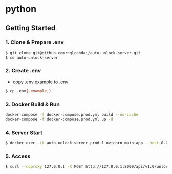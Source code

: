 # python

## Getting Started

### 1. Clone & Prepare .env

```sh
$ git clone git@github.com:nglcobdai/auto-unlock-server.git
$ cd auto-unlock-server
```

### 2. Create .env

- copy .env.example to .env

```sh
$ cp .env{.example,}
```

### 3. Docker Build & Run

```sh
docker-compose -f docker-compose.prod.yml build --no-cache
docker-compose -f docker-compose.prod.yml up -d
```

### 4. Server Start

```sh
$ docker exec -it auto-unlock-server-prod-1 uvicorn main:app --host 0.0.0.0 --port 8000
```

### 5. Access

```sh
$ curl --noproxy 127.0.0.1 -X POST http://127.0.0.1:8000/api/v1.0/unlock
```
